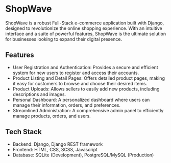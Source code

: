 # ShopWave
ShopWave is a robust Full-Stack e-commerce application built with Django, designed to revolutionize the online shopping experience. With an intuitive interface and a suite of powerful features, ShopWave is the ultimate solution for businesses looking to expand their digital presence.

## Features
* User Registration and Authentication: Provides a secure and efficient system for new users to register and access their accounts.
* Product Listing and Detail Pages: Offers detailed product pages, making it easy for customers to browse and choose their desired items.
* Product Uploads: Allows sellers to easily add new products, including descriptions and images.
* Personal Dashboard: A personalized dashboard where users can manage their information, orders, and preferences.
* Streamlined Administration: A comprehensive admin panel to efficiently manage products, orders, and users.

## Tech Stack
* Backend: Django, Django REST framework
* Frontend: HTML, CSS, SCSS, Javascript
* Database: SQLite (Development), PostgreSQL/MySQL (Production)